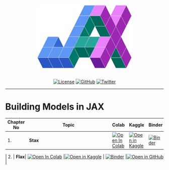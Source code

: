 <div align='center'>

<img src='./jax.png' width="300" height=200>
<br><br>

[![License](https://img.shields.io/badge/license-MIT-brightgreen)](https://github.com/AakashKumarNain/building_models_in_JAX/blob/main/LICENSE)
[![GitHub](https://img.shields.io/github/stars/AakashKumarNain/building_models_in_JAX?color=yellowgreen&logo=github)](https://github.com/AakashKumarNain/building_models_in_JAX)
[![Twitter](https://img.shields.io/twitter/follow/A_K_Nain?style=social)](https://twitter.com/A_K_Nain)

---
</div>

# Building Models in JAX


| Chapter No   | <div style="width:250px">Topic</div> | Colab | Kaggle | Binder | GitHub |
| ------------ | -----------------------------------  | ----- | ------ | ------ | ------ |
|  1.  | **Stax**| [![Open In Colab](https://colab.research.google.com/assets/colab-badge.svg)](https://colab.research.google.com/github/AakashKumarNain/building_models_in_JAX/blob/main/notebooks/chapter_1_stax.ipynb) |[![Open in Kaggle](https://img.shields.io/static/v1?label=&message=Open%20in%20Kaggle&labelColor=grey&color=blue&logo=kaggle)](https://www.kaggle.com/aakashnain/building-models-in-jax-part1-stax)  | [![Binder](https://mybinder.org/badge_logo.svg)](https://mybinder.org/v2/gh/AakashKumarNain/building_models_in_JAX/main?filepath=notebooks%2Fchapter_1_stax.ipynb) |[![Open in GitHub](https://img.shields.io/static/v1?label=&message=Open%20in%20GitHub&labelColor=grey&color=blue&logo=github)](https://github.com/AakashKumarNain/building_models_in_JAX/blob/main/notebooks/chapter_1_stax.ipynb) |

|  2.  | **Flax**| [![Open In Colab](https://colab.research.google.com/assets/colab-badge.svg)](https://colab.research.google.com/github/AakashKumarNain/building_models_in_JAX/blob/main/notebooks/chapter_2_flax.ipynb) |[![Open in Kaggle](https://img.shields.io/static/v1?label=&message=Open%20in%20Kaggle&labelColor=grey&color=blue&logo=kaggle)](https://www.kaggle.com/aakashnain/building-models-in-jax-part2-flax)  | [![Binder](https://mybinder.org/badge_logo.svg)](https://mybinder.org/v2/gh/AakashKumarNain/building_models_in_JAX/main?filepath=notebooks%2Fchapter_2_flax.ipynb) |[![Open in GitHub](https://img.shields.io/static/v1?label=&message=Open%20in%20GitHub&labelColor=grey&color=blue&logo=github)](https://github.com/AakashKumarNain/building_models_in_JAX/blob/main/notebooks/chapter_2_flax.ipynb) |
